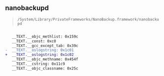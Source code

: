## nanobackupd

> `/System/Library/PrivateFrameworks/NanoBackup.framework/nanobackupd`

```diff

   __TEXT.__objc_methlist: 0x159c
   __TEXT.__const: 0xc0
   __TEXT.__gcc_except_tab: 0x39c
-  __TEXT.__oslogstring: 0x1c01
+  __TEXT.__oslogstring: 0x1c02
   __TEXT.__objc_methname: 0x454f
   __TEXT.__cstring: 0x11c9
   __TEXT.__objc_classname: 0x25c

```
